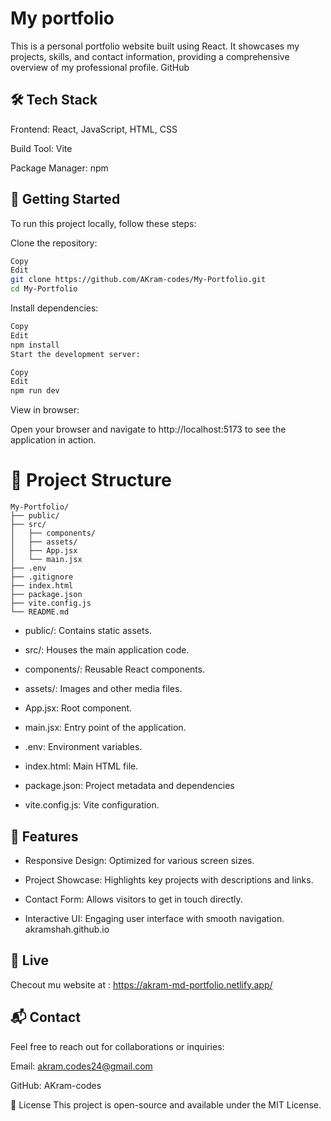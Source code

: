 # My portfolio

This is a personal portfolio website built using React. It showcases my projects, skills, and contact information, providing a comprehensive overview of my professional profile.
GitHub

## 🛠️ Tech Stack
Frontend: React, JavaScript, HTML, CSS

Build Tool: Vite

Package Manager: npm

## 🚀 Getting Started
To run this project locally, follow these steps:

Clone the repository:

```bash
Copy
Edit
git clone https://github.com/AKram-codes/My-Portfolio.git
cd My-Portfolio
```
Install dependencies:

```bash
Copy
Edit
npm install
Start the development server:
```
```bash
Copy
Edit
npm run dev
```
View in browser:

Open your browser and navigate to http://localhost:5173 to see the application in action.

# 📁 Project Structure
```pgsql
My-Portfolio/
├── public/
├── src/
│   ├── components/
│   ├── assets/
│   ├── App.jsx
│   └── main.jsx
├── .env
├── .gitignore
├── index.html
├── package.json
├── vite.config.js
└── README.md
```

 - public/: Contains static assets.

 - src/: Houses the main application code.

  - components/: Reusable React components.

  - assets/: Images and other media files.

  - App.jsx: Root component.

  - main.jsx: Entry point of the application.

 - .env: Environment variables.

 - index.html: Main HTML file.

 - package.json: Project metadata and dependencies
 - vite.config.js: Vite configuration.


## 🌟 Features
 - Responsive Design: Optimized for various screen sizes.

 - Project Showcase: Highlights key projects with descriptions and links.

 - Contact Form: Allows visitors to get in touch directly.

 - Interactive UI: Engaging user interface with smooth navigation.
akramshah.github.io

## 📸 Live
Checout mu website at : https://akram-md-portfolio.netlify.app/

## 📬 Contact
Feel free to reach out for collaborations or inquiries:

Email: akram.codes24@gmail.com

GitHub: AKram-codes

📄 License
This project is open-source and available under the MIT License.
